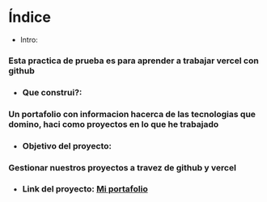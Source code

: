 # Índice

- Intro:
<h3>Esta practica de prueba es para aprender a trabajar vercel con github<h3>

- Que construi?:
<h3>Un portafolio con informacion hacerca de las tecnologias que domino, haci como proyectos en lo que he trabajado<h3>

- Objetivo del proyecto:
<h3>Gestionar nuestros proyectos a travez de github y vercel<h3>

- Link del proyecto:
<a href="https://prueba-blue-five.vercel.app/">Mi portafolio<a>

